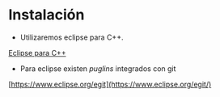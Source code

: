 # Instalación 
* Utilizaremos eclipse para C++.

[Eclipse para C++](https://www.eclipse.org/downloads/packages/release/photon/r/eclipse-ide-cc-developers)

* Para eclipse existen *puglins* integrados con git

[https://www.eclipse.org/egit](https://www.eclipse.org/egit/)
